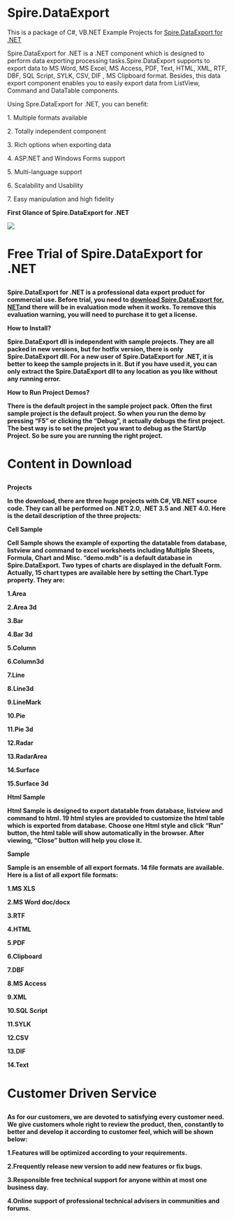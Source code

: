 Spire.DataExport
================
This is a package of C#, VB.NET Example Projects for <a href="http://www.e-iceblue.com/Introduce/data-export-for-net-intro.html">Spire.DataExport for .NET</a></p>

Spire.DataExport for .NET is a .NET component which is designed to perform data exporting processing tasks.Spire.DataExport  supports to export data to MS Word, MS Excel, MS Access, PDF, Text, HTML, XML, RTF, DBF, SQL Script, SYLK, CSV, DIF , MS Clipboard format. Besides, this data export component enables you to easily export data from ListView, Command and DataTable components.

<p>Using Spre.DataExport for .NET, you can benefit:</p>
<p>1. Multiple formats available</p>
<p>2. Totally independent component</p>
<p>3. Rich options when exporting data</p>
<p>4. ASP.NET and Windows Forms support</p>
<p>5. Multi-language support</p>
<p>6. Scalability and Usability</p>
<p>7. Easy manipulation and high fidelity</p>

<strong><p>First Glance of Spire.DataExport for .NET<strong></p>
<img src="http://sphotos-a.xx.fbcdn.net/hphotos-ash4/3711_430325753682064_1041484155_n.jpg">

<strong><p>Free Trial of Spire.DataExport for .NET<strong></p>
================
<p>Spire.DataExport for .NET is a professional data export product for commercial use. Before trial, you need to <a href="http://www.e-iceblue.com/Download/download-dataexport-for-net-now.html">download Spire.DataExport for. NET</a>and there will be in evaluation mode when it works.  To remove this evaluation warning, you will need to purchase it to get a license.
<strong><p>How to Install?<strong></p>
<p>Spire.DataExport dll is independent with sample projects. They are all packed in new versions, but for hotfix version, there is only Spire.DataExport dll. For a new user of Spire.DataExport for .NET, it is better to keep the sample projects in it. But if you have used it, you can only extract the Spire.DataExport dll to any location as you like without any running error.
<strong><p>How to Run Project Demos?<strong></p>
<p>There is the default project in the sample project pack. Often the first sample project is the default project. So when you run the demo by pressing “F5” or clicking the “Debug”, it actually debugs the first project. The best way is to set the project you want to debug as the StartUp Project. So be sure you are running the right project.</p>

<strong><p>Content in Download<strong></p>
================
<strong><p>Projects<strong></p>
<p>In the download, there are three huge projects with C#, VB.NET source code. They can all be performed on .NET 2.0, .NET 3.5 and .NET 4.0. Here is the detail description of the three projects:</p>
<strong><p>Cell Sample<strong></p>
<p>Cell Sample shows the example of exporting the datatable from database, listview and command to excel worksheets including Multiple Sheets, Formula, Chart and Misc. “demo.mdb” is a default database in Spire.DataExport. Two types of charts are displayed in the defualt Form. Actually, 15 chart types are available here by setting the Chart.Type property. They are:</p>
<p>1.Area</p>
<p>2.Area 3d</p>
<p>3.Bar</p>
<p>4.Bar 3d</p>
<p>5.Column</p>
<p>6.Column3d</p>
<p>7.Line</p>
<p>8.Line3d</p>
<p>9.LineMark</p>
<p>10.Pie</p>
<p>11.Pie 3d</p>
<p>12.Radar</p>
<p>13.RadarArea</p>
<p>14.Surface</p>
<p>15.Surface 3d</p>
<strong><p>Html Sample<strong></p>
<p>Html Sample is designed to export datatable from database, listview and command to html. 19 html styles are provided to customize the html table which is exported from database. Choose one Html style and click “Run” button, the html table will show automatically in the browser. After viewing, “Close” button will help you close it.</p>
<strong><p>Sample<strong></p>
<p>Sample is an ensemble of all export formats. 14 file formats are available. Here is a list of all export file formats:</p>
<p>1.MS XLS</p>
<p>2.MS Word doc/docx</p>
<p>3.RTF</p>
<p>4.HTML</p>
<p>5.PDF</p>
<p>6.Clipboard</p>
<p>7.DBF</p>
<p>8.MS Access</p>
<p>9.XML</p>
<p>10.SQL Script</p>
<p>11.SYLK</p>
<p>12.CSV</p>
<p>13.DIF</p>
<p>14.Text</p>

<strong><p>Customer Driven Service<strong></p>
================
<p>As for our customers, we are devoted to satisfying every customer need. We give customers whole right to review the product, then, constantly to better and develop it according to customer feel, which will be shown below:</p>
<p>1.Features will be optimized according to your requirements.</p>
<p>2.Frequently release new version to add new features or fix bugs.</p>
<p>3.Responsible free technical support for anyone within at most one business day.</p>
<p>4.Online support of professional technical advisers in communities and forums.</p>




